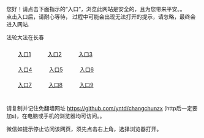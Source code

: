 您好！请点击下面指示的“入口”，浏览此网站是安全的，且为您带来平安。。 <br/>
点击入口后，请耐心等待， 过程中可能会出现无法打开的提示，请忽略，最终会进入网站. </br>

法轮大法在长春<br/>
<div style="padding:10px"><a style="margin:20px" target="_blank" href="https://d27wwt0te74gn6.cloudfront.net/2Qpsp?lzlxkd" id="ccLink1" rel="nofollow">入口1</a> <a target="_blank" style="margin:20px" href="https://d3s5w6n9mfmsi2.cloudfront.net/2Qpsp?qmycmxip" id="ccLink2" rel="nofollow">入口2</a> <a style="margin:20px" target="_blank" href="https://d2qv223tf234eg.cloudfront.net/2Qpsp?vjoronc" id="ccLink3" rel="nofollow">入口3</a></div>

<div style="padding:10px" ><a style="margin:20px" target="_blank" href="https://d27wwt0te74gn6.cloudfront.net/2Qpsp?lzlxkd" id="ccLink4" rel="nofollow">入口4</a> <a style="margin:20px" href="https://d3s5w6n9mfmsi2.cloudfront.net/2Qpsp?qmycmxip" target="_blank" id="ccLink5" rel="nofollow">入口5</a> <a style="margin:20px" href="https://d2qv223tf234eg.cloudfront.net/2Qpsp?vjoronc" target="_blank" id="ccLink6" rel="nofollow">入口6</a></div>

<div style="padding:10px"><a style="margin:20px" target="_blank" href="https://d27wwt0te74gn6.cloudfront.net/2Qpsp?lzlxkd" id="ccLink7" rel="nofollow">入口7</a> <a style="margin:20px" href="https://d3s5w6n9mfmsi2.cloudfront.net/2Qpsp?qmycmxip" target="_blank" id="ccLink8" rel="nofollow">入口8</a> <a style="margin:20px" target="_blank" href="https://d2qv223tf234eg.cloudfront.net/2Qpsp?vjoronc" id="ccLink9" rel="nofollow">入口9</a></div>

<br/>



请复制并记住免翻墙网址 https://github.com/yntd/changchunzx (http后一定要加s)，在电脑或手机的浏览器均可访问。。<br/>

微信如提示停止访问该网页，须先点击右上角，选择浏览器打开。

